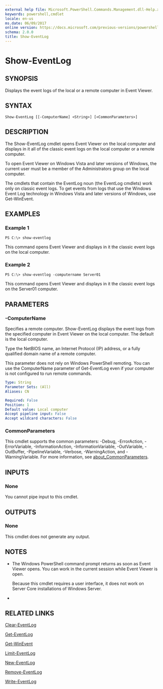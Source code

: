 ```yaml
---
external help file: Microsoft.PowerShell.Commands.Management.dll-Help.xml
keywords: powershell,cmdlet
locale: en-us
ms.date: 06/09/2017
online version: https://docs.microsoft.com/previous-versions/powershell/module/microsoft.powershell.management/show-eventlog?view=powershell-3.0&WT.mc_id=ps-gethelp
schema: 2.0.0
title: Show-EventLog
---
```


# Show-EventLog
## SYNOPSIS
Displays the event logs of the local or a remote computer in Event Viewer.
## SYNTAX

```
Show-EventLog [[-ComputerName] <String>] [<CommonParameters>]
```

## DESCRIPTION
The Show-EventLog cmdlet opens Event Viewer on the local computer and displays in it all of the classic event logs on the local computer or a remote computer.

To open Event Viewer on Windows Vista and later versions of Windows, the current user must be a member of the Administrators group on the local computer.

The cmdlets that contain the EventLog noun (the EventLog cmdlets) work only on classic event logs.
To get events from logs that use the Windows Event Log technology in Windows Vista and later versions of Windows, use Get-WinEvent.
## EXAMPLES

### Example 1
```
PS C:\> show-eventlog
```

This command opens Event Viewer and displays in it the classic event logs on the local computer.
### Example 2
```
PS C:\> show-eventlog -computername Server01
```

This command opens Event Viewer and displays in it the classic event logs on the Server01 computer.
## PARAMETERS

### -ComputerName
Specifies a remote computer.
Show-EventLog displays the event logs from the specified computer in Event Viewer on the local computer.
The default is the local computer.

Type the NetBIOS name, an Internet Protocol (IP) address, or a fully qualified domain name of a remote computer.

This parameter does not rely on Windows PowerShell remoting.
You can use the ComputerName parameter of Get-EventLog even if your computer is not configured to run remote commands.

```yaml
Type: String
Parameter Sets: (All)
Aliases: CN

Required: False
Position: 1
Default value: Local computer
Accept pipeline input: False
Accept wildcard characters: False
```

### CommonParameters
This cmdlet supports the common parameters: -Debug, -ErrorAction, -ErrorVariable, -InformationAction, -InformationVariable, -OutVariable, -OutBuffer, -PipelineVariable, -Verbose, -WarningAction, and -WarningVariable. For more information, see [about_CommonParameters](https://go.microsoft.com/fwlink/?LinkID=113216).
## INPUTS

### None
You cannot pipe input to this cmdlet.
## OUTPUTS

### None
This cmdlet does not generate any output.
## NOTES
* The Windows PowerShell command prompt returns as soon as Event Viewer opens. You can work in the current session while Event Viewer is open.

  Because this cmdlet requires a user interface, it does not work on Server Core installations of Windows Server.

*
## RELATED LINKS

[Clear-EventLog](Clear-EventLog.md)

[Get-EventLog](Get-EventLog.md)

[Get-WinEvent](../Microsoft.PowerShell.Diagnostics/Get-WinEvent.md)

[Limit-EventLog](Limit-EventLog.md)

[New-EventLog](New-EventLog.md)

[Remove-EventLog](Remove-EventLog.md)

[Write-EventLog](Write-EventLog.md)


